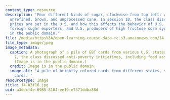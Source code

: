 ```yaml
---
content_type: resource
description: 'Four different kinds of sugar, clockwise from top left: white refined,
  unrefined, brown, and unprocessed cane. In session 10, the class discussed how sugar
  prices are set in the U.S. and how this affects the behavior of U.S. sugar growers,
  foreign sugar exporters, and U.S. producers of high fructose corn syrup. Image is
  in the public domain.'
file: /media/https%3A/open-learning-course-data-rc.s3.amazonaws.com/14-03-microeconomic-theory-and-public-policy-fall-2016/a3ddcf4e69858104ee19e7371ddba88d_14-03f16.jpg
file_type: image/jpeg
image_metadata:
  caption: A photograph of a pile of EBT cards from various U.S. states. In session
    7, the class discussed anti-poverty initiatives, including food assistance programs.
    (Image is in the public domain.)
  credit: Image is in the public domain.
  image-alt: 'A pile of brightly colored cards from different states, similar to credit
    cards. '
resourcetype: Image
title: 14-03f16.jpg
uid: a3ddcf4e-6985-8104-ee19-e7371ddba88d
---
```

